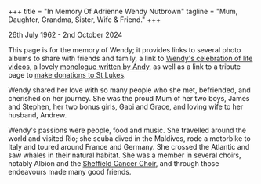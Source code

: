 +++
title = "In Memory Of Adrienne Wendy Nutbrown"
tagline = "Mum, Daughter, Grandma, Sister, Wife & Friend."
+++

26th July 1962 - 2nd October 2024 

This page is for the memory of Wendy; it provides links to several photo albums to share with friends and family, a link to [Wendy's celebration of life videos](https://www.youtube.com/playlist?list=PLYkDaaZiN_GIXmMJ9_RKuS_qovecTVMKe), a lovely [monologue written by Andy](/monologue/wendy-monologue.pdf), as well as a link to a tribute page to [make donations to St Lukes](https://www.stlukestribute.org.uk/funds/wendy-nutbrown/).

Wendy shared her love with so many people who she met, befriended, and cherished on her journey. She was the proud Mum of her two boys, James and Stephen, her two bonus girls, Gabi and Grace, and loving wife to her husband, Andrew. 

Wendy's passions were people, food and music.  She travelled around the world and visited Rio; she scuba dived in the Maldives, rode a motorbike to Italy and toured around France and Germany. She crossed the Atlantic and saw whales in their natural habitat. She was a member in several choirs, notably Albion and the [Sheffield Cancer Choir](https://sheffieldcancerchoir.org.uk/), and through those endeavours made many good friends. 

